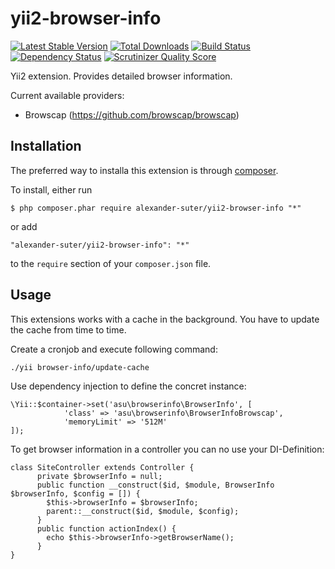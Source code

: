 yii2-browser-info
=================

[![Latest Stable Version](https://poser.pugx.org/alexander-suter/yii2-browser-info/v/stable)](https://packagist.org/packages/alexander-suter/yii2-browser-info)
[![Total Downloads](https://poser.pugx.org/alexander-suter/yii2-browser-info/downloads)](https://packagist.org/packages/alexander-suter/yii2-browser-info)
[![Build Status](https://secure.travis-ci.org/alexander-suter/yii2-browser-info.png)](http://travis-ci.org/alexander-suter/yii2-browser-info)
[![Dependency Status](https://www.versioneye.com/php/alexander-suter:yii2-browser-info/dev-master/badge.png)](https://www.versioneye.com/php/alexander-suter:yii2-browser-info/dev-master)
[![Scrutinizer Quality Score](https://scrutinizer-ci.com/g/alexander-suter/yii2-browser-info/badges/quality-score.png?s=b1074a1ff6d0b214d54fa5ab7abbb90fc092471d)](https://scrutinizer-ci.com/g/alexander-suter/yii2-browser-info/)

Yii2 extension. Provides detailed browser information.

Current available providers:
- Browscap (https://github.com/browscap/browscap)

## Installation

The preferred way to installa this extension is through [composer](http://getcomposer.org/download/).

To install, either run

```
$ php composer.phar require alexander-suter/yii2-browser-info "*"
```

or add

```
"alexander-suter/yii2-browser-info": "*"
```

to the ```require``` section of your `composer.json` file.

## Usage

This extensions works with a cache in the background. You have to update the cache from time to time.

Create a cronjob and execute following command:

```
./yii browser-info/update-cache
```

Use dependency injection to define the concret instance:

```
\Yii::$container->set('asu\browserinfo\BrowserInfo', [
            'class' => 'asu\browserinfo\BrowserInfoBrowscap',
            'memoryLimit' => '512M' 
]);
```

To get browser information in a controller you can no use your DI-Definition:

```
class SiteController extends Controller {
      private $browserInfo = null;
      public function __construct($id, $module, BrowserInfo $browserInfo, $config = []) {
        $this->browserInfo = $browserInfo;
        parent::__construct($id, $module, $config);
      }
      public function actionIndex() {
        echo $this->browserInfo->getBrowserName();
      }
}
```
